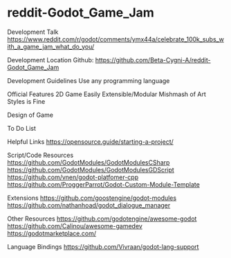 # reddit-Godot_Game_Jam

Development Talk
https://www.reddit.com/r/godot/comments/ymx44a/celebrate_100k_subs_with_a_game_jam_what_do_you/ 

Development Location
Github: https://github.com/Beta-Cygni-A/reddit-Godot_Game_Jam

Development Guidelines
Use any programming language

Official Features
2D Game
Easily Extensible/Modular
Mishmash of Art Styles is Fine

Design of Game

To Do List
 
Helpful Links
https://opensource.guide/starting-a-project/

Script/Code Resources
https://github.com/GodotModules/GodotModulesCSharp
https://github.com/GodotModules/GodotModulesGDScript
https://github.com/vnen/godot-platfomer-cpp
https://github.com/ProggerParrot/Godot-Custom-Module-Template

Extensions
https://github.com/goostengine/godot-modules
https://github.com/nathanhoad/godot_dialogue_manager

Other Resources
https://github.com/godotengine/awesome-godot
https://github.com/Calinou/awesome-gamedev
https://godotmarketplace.com/

Language Bindings
https://github.com/Vivraan/godot-lang-support

